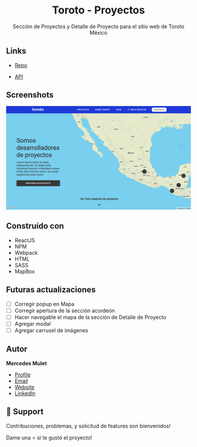 <h1 align="center">Toroto - Proyectos</h1>

<p align="center">Sección de Proyectos y Detalle de Proyecto para el sitio web de Toroto México</p>

## Links

- [Repo](https://github.com/MercedesMulet/toroto-proyectos<project-name> '<project-name> Repo')

- [API](https://fieldops-api.toroto.mx/api/projects 'API')

## Screenshots

![Home Page](/screenshots/HomePreview.png 'Home Page')

## Construído con

- ReactJS
- NPM
- Webpack
- HTML
- SASS
- MapBox

## Futuras actualizaciones

- [ ] Corregir popup en Mapa
- [ ] Corregir apertura de la sección acordeón
- [ ] Hacer navegable el mapa de la sección de Detalle de Proyecto
- [ ] Agregar modal
- [ ] Agregar carrusel de imágenes

## Autor

**Mercedes Mulet**

- [Profile](https://github.com/MercedesMulet 'Mercedes Mulet')
- [Email](mailto:mercedes.mulet@gmail.com?subject=Hola 'Hola!')
- [Website](https://mercedesmulet.com 'Mi sitio')
- [LinkedIn](https://www.linkedin.com/in/mercedes-mulet/ 'Mi LinkedIn')

## 🤝 Support

Contribuciones, problemas, y solicitud de features son bienvenidos!

Dame una ⭐️ si te gustó el proyecto!
